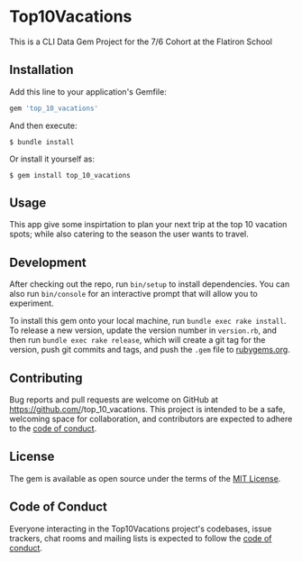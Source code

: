 # Top10Vacations

This is a CLI Data Gem Project for the 7/6 Cohort at the Flatiron School

## Installation

Add this line to your application's Gemfile:

```ruby
gem 'top_10_vacations'
```

And then execute:

    $ bundle install

Or install it yourself as:

    $ gem install top_10_vacations

## Usage

This app give some inspirtation to plan your next trip at the top 10 vacation spots; while also catering to the season the user wants to travel. 

## Development

After checking out the repo, run `bin/setup` to install dependencies. You can also run `bin/console` for an interactive prompt that will allow you to experiment.

To install this gem onto your local machine, run `bundle exec rake install`. To release a new version, update the version number in `version.rb`, and then run `bundle exec rake release`, which will create a git tag for the version, push git commits and tags, and push the `.gem` file to [rubygems.org](https://rubygems.org).

## Contributing

Bug reports and pull requests are welcome on GitHub at https://github.com/<samara-amanda>/top_10_vacations. This project is intended to be a safe, welcoming space for collaboration, and contributors are expected to adhere to the [code of conduct](https://github.com/<samara-amanda>/top_10_vacations/blob/master/CODE_OF_CONDUCT.md).


## License

The gem is available as open source under the terms of the [MIT License](https://opensource.org/licenses/MIT).

## Code of Conduct

Everyone interacting in the Top10Vacations project's codebases, issue trackers, chat rooms and mailing lists is expected to follow the [code of conduct](https://github.com/<samara-amanda>/top_10_vacations/blob/master/CODE_OF_CONDUCT.md).
